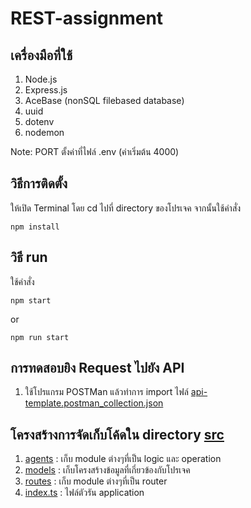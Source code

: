 # REST-assignment
 
## เครื่องมือที่ใช้
1. Node.js 
2. Express.js
3. AceBase (nonSQL filebased database)
4. uuid
5. dotenv
6. nodemon

Note: PORT ตั้งค่าที่ไฟล์ .env (ค่าเริ่มต้น 4000)

## วิธีการติดตั้ง
ให้เปิด Terminal โดย cd ไปที่ directory ของโปรเจค จากนั้นใช้คำสั่ง
```
npm install
```

## วิธี run
ใช้คำสั่ง
```
npm start
```
or
```
npm run start
```

## การทดสอบยิง Request ไปยัง API
1. ใช้โปรแกรม POSTMan แล้วทำการ import ไฟล์ [api-template.postman_collection.json](api-template.postman_collection.json)


## โครงสร้างการจัดเก็บโค้ดใน directory [src](src/)
1. [agents](src/agents/) : เก็บ module ต่างๆที่เป็น logic และ operation 
2. [models](src/models/) : เก็บโครงสร้างข้อมูลที่เกี่ยวข้องกับโปรเจค
3. [routes](src/routes/) : เก็บ module ต่างๆที่เป็น router
4. [index.ts](src/index.ts) : ไฟล์ตัวรัน application


